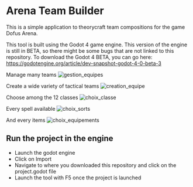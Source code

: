 # Arena Team Builder

This is a simple application to theorycraft team compositions for the game Dofus Arena.

This tool is built using the Godot 4 game engine. This version of the engine is still in BETA, so there might be some bugs that are not linked to this repository.
To download the Godot 4 BETA, you can go here: https://godotengine.org/article/dev-snapshot-godot-4-0-beta-3

Manage many teams
![gestion_equipes](https://user-images.githubusercontent.com/25507252/198671047-4d622336-cd9d-4d81-a55f-220f61536dfc.PNG)

Create a wide variety of tactical teams
![creation_equipe](https://user-images.githubusercontent.com/25507252/198671347-cb342a73-5166-4816-975d-f223327dbf33.PNG)

Choose among the 12 classes
![choix_classe](https://user-images.githubusercontent.com/25507252/198671450-575d977f-4841-4a03-8d73-e56778c71e47.PNG)

Every spell available
![choix_sorts](https://user-images.githubusercontent.com/25507252/198671670-edc45c50-9341-4d7b-9b23-e5b4cfcfa739.PNG)

And every items
![choix_equipements](https://user-images.githubusercontent.com/25507252/198671823-4896e174-c58d-45ec-8bda-392099d93086.PNG)


## Run the project in the engine
- Launch the godot engine
- Click on Import
- Navigate to where you downloaded this repository and click on the project.godot file
- Launch the tool with F5 once the project is launched

